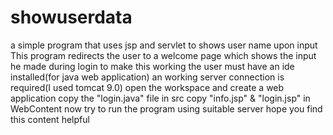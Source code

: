 # showuserdata
a simple program that uses jsp and servlet to shows user name upon input
This program redirects the user to a welcome page which shows the input he made during login
to make this working the user must have an ide installed(for java web application)
an working server connection is required(I used tomcat 9.0)
open the workspace and create a web application
copy the "login.java" file in src
copy "info.jsp" & "login.jsp" in WebContent
now try to run the program using suitable server
hope you find this content helpful
